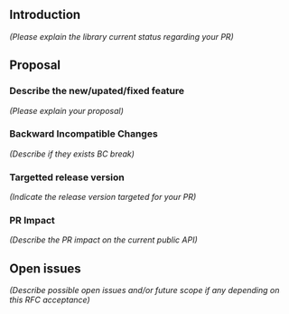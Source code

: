 ## Introduction

_(Please explain the library current status regarding your PR)_

## Proposal 

### Describe the new/upated/fixed feature

_(Please explain your proposal)_

### Backward Incompatible Changes

_(Describe if they exists BC break)_

### Targetted release version

_(Indicate the release version targeted for your PR)_

### PR Impact

_(Describe the PR impact on the current public API)_

## Open issues

_(Describe possible open issues and/or future scope if any depending on this RFC acceptance)_
